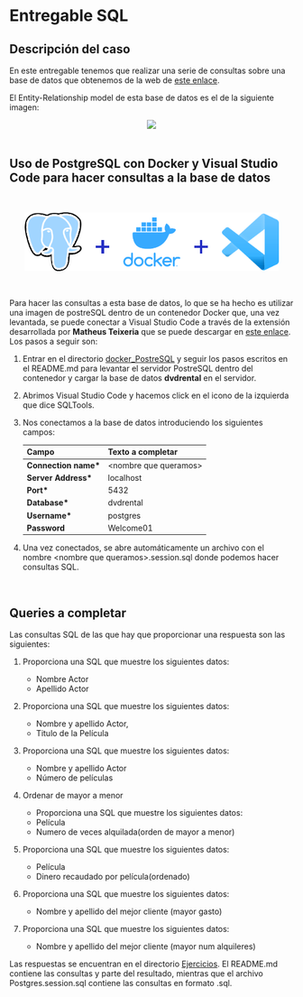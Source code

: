 # Entregable SQL

## Descripción del caso

En este entregable tenemos que realizar una serie de consultas sobre una base de datos que obtenemos de la web de [este enlace](https://www.postgresqltutorial.com/postgresql-getting-started/postgresql-sample-database/). 

El Entity-Relationship model de esta base de datos es el de la siguiente imagen:

<p align="center">
<img src="https://www.postgresqltutorial.com/wp-content/uploads/2018/03/dvd-rental-sample-database-diagram.png" width=400px>


<br>
<br>

## Uso de PostgreSQL con Docker y Visual Studio Code para hacer consultas  a la base de datos

<br>

<p align="center">
<img src="https://github.com/mimove/mimove/blob/main/.images/postgre_docker_vscode.png?raw=true">
</p>

<br>

Para hacer las consultas a esta base de datos, lo que se ha hecho es utilizar una imagen de postreSQL dentro de un contenedor Docker que, una vez levantada, se puede conectar a Visual Studio Code a través de la extensión desarrollada por **Matheus Teixeria** que se puede descargar en [este enlace](https://marketplace.visualstudio.com/items?itemName=mtxr.sqltools-driver-pg). Los pasos a seguir son:


1. Entrar en el directorio [docker_PostreSQL](docker_PostgreSQL/) y seguir los pasos escritos en el README.md para levantar el servidor PostreSQL dentro del contenedor y cargar la base de datos **dvdrental** en el servidor.

2. Abrimos Visual Studio Code y hacemos click en el icono de la izquierda que dice SQLTools. 

3. Nos conectamos a la base de datos introduciendo los siguientes campos:

    | Campo | Texto a completar |
    |----------|---------|
    | <b>Connection name*</b> | \<nombre que queramos>  |
    | <b>Server Address*</b> | localhost  |
    | <b>Port*</b> | 5432  |
    | <b>Database*</b> | dvdrental  |
    | <b>Username*</b> | postgres  |
    | <b>Password</b> | Welcome01  |


4. Una vez conectados, se abre automáticamente un archivo con el nombre \<nombre que queramos>.session.sql donde podemos hacer consultas SQL. 

<br>

## Queries a completar

Las consultas SQL de las que hay que proporcionar una respuesta son las siguientes:

1. Proporciona una SQL que muestre los siguientes datos:
   - Nombre Actor
   - Apellido Actor

2. Proporciona una SQL que muestre los siguientes datos:
   - Nombre y apellido Actor,
   - Titulo de la Película

3. Proporciona una SQL que muestre los siguientes datos:
   - Nombre y apellido Actor
   - Número de películas 

4. Ordenar de mayor a menor
   - Proporciona una SQL que muestre los siguientes datos:
   - Película
   - Numero de veces alquilada(orden de mayor a menor)


5. Proporciona una SQL que muestre los siguientes datos:
   - Película
   - Dinero recaudado por película(ordenado)

6. Proporciona una SQL que muestre los siguientes datos:
   - Nombre y apellido del mejor cliente (mayor gasto)

7. Proporciona una SQL que muestre los siguientes datos:
   - Nombre y apellido del mejor cliente (mayor num alquileres)


Las respuestas se encuentran en el directorio [Ejercicios](Ejercicios/). El README.md contiene las consultas y parte del resultado, mientras que el archivo Postgres.session.sql contiene las consultas en formato .sql.